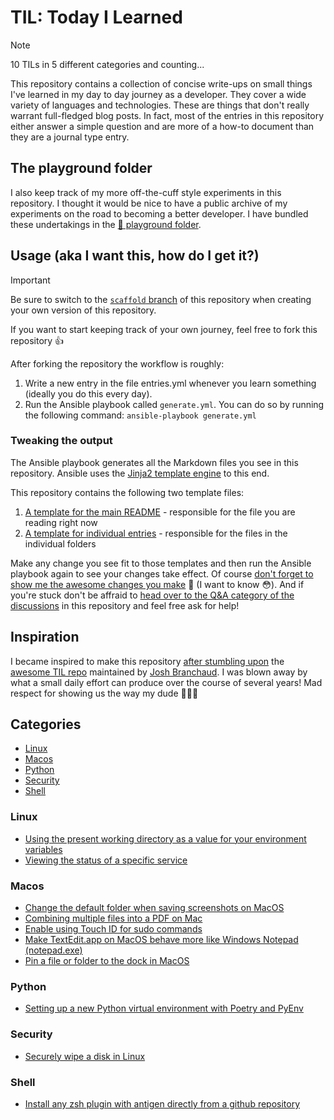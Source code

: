 # TIL: Today I Learned
> [!NOTE]
> 10 TILs in 5 different categories and counting...

This repository contains a collection of concise write-ups on small things I've learned in my day to day journey as a developer. They cover a wide variety of languages and technologies. These are things that don't really warrant full-fledged blog posts. In fact, most of the entries in this repository either answer a simple question and are more of a how-to document than they are a journal type entry.

## The playground folder
I also keep track of my more off-the-cuff style experiments in this repository. I thought it would be nice to have a public archive of my experiments on the road to becoming a better developer. I have bundled these undertakings in the [📁 playground folder](/playground).

## Usage (aka I want this, how do I get it?)
> [!IMPORTANT]
> Be sure to switch to the [`scaffold` branch](https://github.com/bvdbasch/til/tree/scaffold) of this repository when creating your own version of this repository.

If you want to start keeping track of your own journey, feel free to fork this repository 👍

After forking the repository the workflow is roughly:

1. Write a new entry in the file entries.yml whenever you learn something (ideally you do this every day).
2. Run the Ansible playbook called `generate.yml`. You can do so by running the following command: `ansible-playbook generate.yml`

### Tweaking the output
The Ansible playbook generates all the Markdown files you see in this repository. Ansible uses the [Jinja2 template engine](https://docs.ansible.com/ansible/latest/playbook_guide/playbooks_templating.html) to this end.

This repository contains the following two template files:

1. [A template for the main README](README.md.j2) - responsible for the file you are reading right now
2. [A template for individual entries](entry.md.j2) - responsible for the files in the individual folders

Make any change you see fit to those templates and then run the Ansible playbook again to see your changes take effect. Of course [don't forget to show me the awesome changes you make](https://github.com/bvdbasch/til/discussions/categories/show-and-tell) 💪 (I want to know 😳). And if you're stuck don't be affraid to [head over to the Q&A category of the discussions](https://github.com/bvdbasch/til/discussions/categories/q-a) in this repository and feel free ask for help!

## Inspiration
I became inspired to make this repository [after stumbling upon](https://news.ycombinator.com/item?id=11068902) the [awesome TIL repo](https://github.com/jbranchaud/til) maintained by [Josh Branchaud](https://github.com/jbranchaud). I was blown away by what a small daily effort can produce over the course of several years! Mad respect for showing us the way my dude 🤵🏻‍♂️

## Categories

+ [Linux](#linux)
+ [Macos](#macos)
+ [Python](#python)
+ [Security](#security)
+ [Shell](#shell)

### Linux

+ [Using the present working directory as a value for your environment variables](linux/using-the-present-working-directory-as-a-value-for-your-environment-variables.md)
+ [Viewing the status of a specific service](linux/viewing-the-status-of-a-specific-service.md)

### Macos

+ [Change the default folder when saving screenshots on MacOS](macos/change-the-default-folder-when-saving-screenshots-on-macos.md)
+ [Combining multiple files into a PDF on Mac](macos/combining-multiple-files-into-a-pdf-on-mac.md)
+ [Enable using Touch ID for sudo commands](macos/enable-using-touch-id-for-sudo-commands.md)
+ [Make TextEdit.app on MacOS behave more like Windows Notepad (notepad.exe)](macos/make-textedit-app-on-macos-behave-more-like-windows-notepad--notepad-exe-.md)
+ [Pin a file or folder to the dock in MacOS](macos/pin-a-file-or-folder-to-the-dock-in-macos.md)

### Python

+ [Setting up a new Python virtual environment with Poetry and PyEnv](python/setting-up-a-new-python-virtual-environment-with-poetry-and-pyenv.md)

### Security

+ [Securely wipe a disk in Linux](security/securely-wipe-a-disk-in-linux.md)

### Shell

+ [Install any zsh plugin with antigen directly from a github repository](shell/install-any-zsh-plugin-with-antigen-directly-from-a-github-repository.md)
